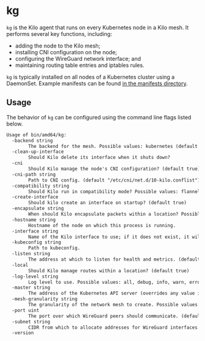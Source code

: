 # kg

`kg` is the Kilo agent that runs on every Kubernetes node in a Kilo mesh.
It performs several key functions, including:
* adding the node to the Kilo mesh;
* installing CNI configuration on the node;
* configuring the WireGuard network interface; and
* maintaining routing table entries and iptables rules.

`kg` is typically installed on all nodes of a Kubernetes cluster using a DaemonSet.
Example manifests can be found [in the manifests directory](https://github.com/squat/kilo/tree/main/manifests).

## Usage

The behavior of `kg` can be configured using the command line flags listed below.

[embedmd]:# (../tmp/help.txt)
```txt
Usage of bin/amd64/kg:
  -backend string
    	The backend for the mesh. Possible values: kubernetes (default "kubernetes")
  -clean-up-interface
    	Should Kilo delete its interface when it shuts down?
  -cni
    	Should Kilo manage the node's CNI configuration? (default true)
  -cni-path string
    	Path to CNI config. (default "/etc/cni/net.d/10-kilo.conflist")
  -compatibility string
    	Should Kilo run in compatibility mode? Possible values: flannel
  -create-interface
    	Should kilo create an interface on startup? (default true)
  -encapsulate string
    	When should Kilo encapsulate packets within a location? Possible values: never, crosssubnet, always (default "always")
  -hostname string
    	Hostname of the node on which this process is running.
  -interface string
    	Name of the Kilo interface to use; if it does not exist, it will be created. (default "kilo0")
  -kubeconfig string
    	Path to kubeconfig.
  -listen string
    	The address at which to listen for health and metrics. (default ":1107")
  -local
    	Should Kilo manage routes within a location? (default true)
  -log-level string
    	Log level to use. Possible values: all, debug, info, warn, error, none (default "info")
  -master string
    	The address of the Kubernetes API server (overrides any value in kubeconfig).
  -mesh-granularity string
    	The granularity of the network mesh to create. Possible values: location, full (default "location")
  -port uint
    	The port over which WireGuard peers should communicate. (default 51820)
  -subnet string
    	CIDR from which to allocate addresses for WireGuard interfaces. (default "10.4.0.0/16")
  -version
```
